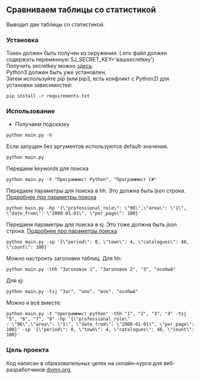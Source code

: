 ## Сравниваем таблицы со статистикой

Выводит две таблицы со статистикой.

### Установка
Токен должен быть получен из окружения. (.env файл должен содержать переменную SJ_SECRET_KEY='вашsecretkey')  
Получить secretkey можно [здесь](https://api.superjob.ru/).  
Python3 должен быть уже установлен.  
Затем используйте pip (или pip3, есть конфликт с Python2) для установки зависимостей:
```commandline
pip install -r requirements.txt
```
### Использование
* Получаем подсказку
```commandline
python main.py -h
```
Если запущен без аргументов используются default-значения.
```commandline
python main.py
```
Передаем keywords для поиска
```commandline
python main.py -t "Программист Python", "Программист C#" 
```
Передаем параметры для поиска в hh. Это должна быть json строка.
[Подробнее про параметры поиска](https://github.com/hhru/api/blob/master/docs/vacancies.md#search)
```commandline
python main.py -hp '{\"professional_role\": \"96\",\"area\": \"1\", \"date_from\": \"2000-01-01\", \"per_page\": 100}' 
```
Передаем параметры для поиска в sj. Это тоже должна быть json строка.
[Подробнее про параметры поиска](https://api.superjob.ru/#search_vacanices)
```commandline
python main.py -sp '{\"period\": 0, \"town\": 4, \"catalogues\": 48, \"count\": 100}'
```
Можно настроить заголовки таблиц.
Для hh:
```commandline
python main.py -thh "Заголовок 1", "Заголовок 2", "3", "особый"
```
Для sj:
```commandline
python main.py -tsj "Заг", "оло", "вок", "особый"
```

Можно и всё вместе:
```commandline
python main.py -t "программист python" -thh "1", "2", "3", "4" -tsj "5", "6", "7", "8" -hp '{\"professional_role\"
: \"96\",\"area\": \"1\", \"date_from\": \"2000-01-01\", \"per_page\": 100}' -sp '{\"period\": 0, \"town\": 4, \"catalogues\": 48, \"count\": 100}'

```
### Цель проекта

Код написан в образовательных целях на онлайн-курсе для веб-разработчиков [dvmn.org](https://dvmn.org/).